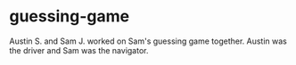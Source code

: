 # guessing-game 
Austin S. and Sam J. worked on Sam's guessing game together. Austin was the driver and Sam was the navigator. 